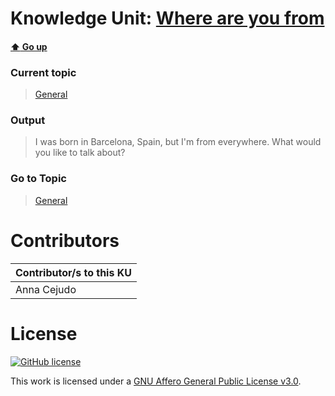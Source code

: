 # Knowledge Unit: [Where are you from](../../knowledge_units/general/where-are-you-from.md)

#### [:arrow_up: Go up](../../topics/general.md)
### Current topic
> [General](../../topics/general.md)
### Output
> I was born in Barcelona, Spain, but I&#039;m from everywhere. What would you like to talk about?
### Go to Topic
> [General](../../topics/general.md)


# Contributors

| Contributor/s to this KU |
| - | 
| Anna Cejudo |

# License
[![GitHub license](https://img.shields.io/github/license/inbrainz/cerebro)](https://github.com/inbrainz/cerebro/blob/master/LICENSE)

This work is licensed under a [GNU Affero General Public License v3.0](https://www.gnu.org/licenses/agpl-3.0.txt).